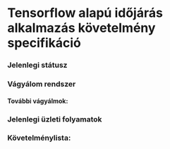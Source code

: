 # Tensorflow alapú időjárás alkalmazás követelmény specifikáció
### Jelenlegi státusz
### Vágyálom rendszer
#### További vágyálmok:
### Jelenlegi üzleti folyamatok
### Követelménylista: